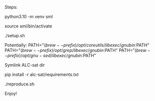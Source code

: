 Steps:

python3.10 -m venv sml

source sml/bin/activate

./setup.sh

Potentially:
PATH="$(brew --prefix)/opt/coreutils/libexec/gnubin:$PATH"
PATH="$(brew --prefix)/opt/grep/libexec/gnubin:$PATH"
PATH="$(brew --prefix)/opt/gnu-sed/libexec/gnubin:$PATH"

Symlink ALC-sat dir

pip install -r alc-sat/requirements.txt

./reproduce.sh

Enjoy!
